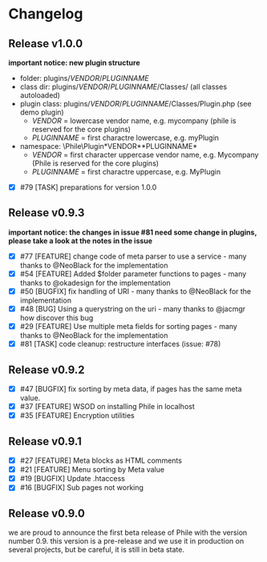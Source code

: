 # Changelog

## Release v1.0.0

**important notice: new plugin structure**

- folder: plugins/*VENDOR*/*PLUGINNAME*
- class dir: plugins/*VENDOR*/*PLUGINNAME*/Classes/ (all classes autoloaded)
- plugin class: plugins/*VENDOR*/*PLUGINNAME*/Classes/Plugin.php (see demo plugin)
  - *VENDOR* = lowercase vendor name, e.g. mycompany (phile is reserved for the core plugins)
  - *PLUGINNAME* = first charactre lowercase, e.g. myPlugin
- namespace: \Phile\Plugin\*VENDOR*\*PLUGINNAME*
  - *VENDOR* = first character uppercase vendor name, e.g. Mycompany (Phile is reserved for the core plugins)
  - *PLUGINNAME* = first charactre uppercase, e.g. MyPlugin

- [x] #79 [TASK] preparations for version 1.0.0

## Release v0.9.3

**important notice: the changes in issue #81 need some change in plugins, please take a look at the notes in the issue**

- [x] #77 [FEATURE] change code of meta parser to use a service - many thanks to @NeoBlack for the implementation
- [x] #54 [FEATURE] Added $folder parameter functions to pages - many thanks to @okadesign for the implementation
- [x] #50 [BUGFIX] fix handling of URI - many thanks to @NeoBlack for the implementation
- [x] #48 [BUG] Using a querystring on the uri - many thanks to @jacmgr how discover this bug
- [x] #29 [FEATURE] Use multiple meta fields for sorting pages - many thanks to @NeoBlack for the implementation
- [x] #81 [TASK] code cleanup: restructure interfaces (issue: #78)

## Release v0.9.2

- [x] #47 [BUGFIX] fix sorting by meta data, if pages has the same meta value.
- [x] #37 [FEATURE] WSOD on installing Phile in localhost
- [x] #35 [FEATURE] Encryption utilities

## Release v0.9.1

- [x] #27 [FEATURE] Meta blocks as HTML comments
- [x] #21 [FEATURE] Menu sorting by Meta value
- [x] #19 [BUGFIX] Update .htaccess
- [x] #16 [BUGFIX] Sub pages not working

## Release v0.9.0
we are proud to announce the first beta release of Phile with the version number 0.9.
this version is a pre-release and we use it in production on several projects, but be careful, it is still in beta state.
